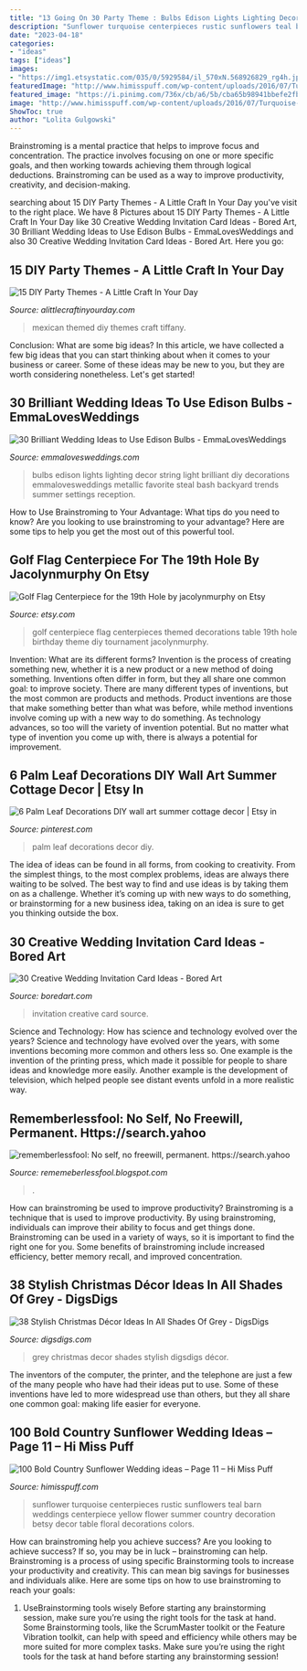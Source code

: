```yaml
---
title: "13 Going On 30 Party Theme : Bulbs Edison Lights Lighting Decor String Light Brilliant Diy Decorations Emmalovesweddings Metallic Favorite Steal Bash Backyard Trends Summer Settings Reception"
description: "Sunflower turquoise centerpieces rustic sunflowers teal barn weddings centerpiece yellow flower summer country decoration betsy decor table floral decorations colors"
date: "2023-04-18"
categories:
- "ideas"
tags: ["ideas"]
images:
- "https://img1.etsystatic.com/035/0/5929584/il_570xN.568926829_rg4h.jpg"
featuredImage: "http://www.himisspuff.com/wp-content/uploads/2016/07/Turquoise-Sunflowers-wedding-centerpiece.jpg"
featured_image: "https://i.pinimg.com/736x/cb/a6/5b/cba65b98941bbefe2fb0f98be392aa7b.jpg"
image: "http://www.himisspuff.com/wp-content/uploads/2016/07/Turquoise-Sunflowers-wedding-centerpiece.jpg"
ShowToc: true
author: "Lolita Gulgowski"
---
```



Brainstroming is a mental practice that helps to improve focus and concentration. The practice involves focusing on one or more specific goals, and then working towards achieving them through logical deductions. Brainstroming can be used as a way to improve productivity, creativity, and decision-making.

	

		
searching about 15 DIY Party Themes - A Little Craft In Your Day you've visit to the right place. We have 8 Pictures about 15 DIY Party Themes - A Little Craft In Your Day like 30 Creative Wedding Invitation Card Ideas - Bored Art, 30 Brilliant Wedding Ideas to Use Edison Bulbs - EmmaLovesWeddings and also 30 Creative Wedding Invitation Card Ideas - Bored Art. Here you go:
		
    
## 15 DIY Party Themes - A Little Craft In Your Day

<img loading=lazy src="https://alittlecraftinyourday.com/wp-content/uploads/2015/01/8a12b3794789fe1f69b2fa71574c1a70.jpg" onerror="this.onerror=null;this.src='https://tse4.mm.bing.net/th?id=OIP.KEXw6qrBWw0BlkeTwKFQNAHaLG&amp;pid=15.1';" alt="15 DIY Party Themes - A Little Craft In Your Day">

_Source: alittlecraftinyourday.com_

>mexican themed diy themes craft tiffany. 

	

Conclusion: What are some big ideas?
In this article, we have collected a few big ideas that you can start thinking about when it comes to your business or career. Some of these ideas may be new to you, but they are worth considering nonetheless. Let's get started!

    
## 30 Brilliant Wedding Ideas To Use Edison Bulbs - EmmaLovesWeddings

<img loading=lazy src="https://emmalovesweddings.com/wp-content/uploads/2017/10/Edison-bulbs-string-lights-for-wedding-decorations.jpg" onerror="this.onerror=null;this.src='https://tse3.mm.bing.net/th?id=OIP.fPbrg577dAz4wFbO32z5BgHaLH&amp;pid=15.1';" alt="30 Brilliant Wedding Ideas to Use Edison Bulbs - EmmaLovesWeddings">

_Source: emmalovesweddings.com_

>bulbs edison lights lighting decor string light brilliant diy decorations emmalovesweddings metallic favorite steal bash backyard trends summer settings reception. 

	

How to Use Brainstroming to Your Advantage: What tips do you need to know?
Are you looking to use brainstroming to your advantage? Here are some tips to help you get the most out of this powerful tool.

    
## Golf Flag Centerpiece For The 19th Hole By Jacolynmurphy On Etsy

<img loading=lazy src="https://img1.etsystatic.com/035/0/5929584/il_570xN.568926829_rg4h.jpg" onerror="this.onerror=null;this.src='https://tse3.mm.bing.net/th?id=OIP.m4PJL_Jzwjm_SDZFtpd5cgHaMF&amp;pid=15.1';" alt="Golf Flag Centerpiece for the 19th Hole by jacolynmurphy on Etsy">

_Source: etsy.com_

>golf centerpiece flag centerpieces themed decorations table 19th hole birthday theme diy tournament jacolynmurphy. 

	

Invention: What are its different forms?
Invention is the process of creating something new, whether it is a new product or a new method of doing something. Inventions often differ in form, but they all share one common goal: to improve society. There are many different types of inventions, but the most common are products and methods. Product inventions are those that make something better than what was before, while method inventions involve coming up with a new way to do something. As technology advances, so too will the variety of invention potential. But no matter what type of invention you come up with, there is always a potential for improvement.

    
## 6 Palm Leaf Decorations DIY Wall Art Summer Cottage Decor | Etsy In

<img loading=lazy src="https://i.pinimg.com/736x/cb/a6/5b/cba65b98941bbefe2fb0f98be392aa7b.jpg" onerror="this.onerror=null;this.src='https://tse1.mm.bing.net/th?id=OIP.AJczlKACiv6Eca-t5NioYAHaJ2&amp;pid=15.1';" alt="6 Palm Leaf Decorations DIY wall art summer cottage decor | Etsy in">

_Source: pinterest.com_

>palm leaf decorations decor diy. 

	

The idea of ideas can be found in all forms, from cooking to creativity. From the simplest things, to the most complex problems, ideas are always there waiting to be solved. The best way to find and use ideas is by taking them on as a challenge. Whether it’s coming up with new ways to do something, or brainstorming for a new business idea, taking on an idea is sure to get you thinking outside the box.

    
## 30 Creative Wedding Invitation Card Ideas - Bored Art

<img loading=lazy src="https://www.boredart.com/wp-content/uploads/2017/08/30-Creative-Wedding-Invitation-Card-Ideas-6.jpg" onerror="this.onerror=null;this.src='https://tse3.mm.bing.net/th?id=OIP.e8Mkiy8OjJWec8w2gYc6wAHaLH&amp;pid=15.1';" alt="30 Creative Wedding Invitation Card Ideas - Bored Art">

_Source: boredart.com_

>invitation creative card source. 

	

Science and Technology: How has science and technology evolved over the years?
Science and technology have evolved over the years, with some inventions becoming more common and others less so. One example is the invention of the printing press, which made it possible for people to share ideas and knowledge more easily. Another example is the development of television, which helped people see distant events unfold in a more realistic way.

    
## Rememberlessfool: No Self, No Freewill, Permanent. Https://search.yahoo

<img loading=lazy src="https://1.bp.blogspot.com/-PFsnpVk_dL4/XkHvB3dar8I/AAAAAAAAclA/aPQLMYwuSbw5uON040Q9_DEqwhYK1e8CACLcBGAsYHQ/s1600/Untitled430.png" onerror="this.onerror=null;this.src='https://tse1.mm.bing.net/th?id=OIP.O7__VeO_Iysmd6yZRBpOqgHaEK&amp;pid=15.1';" alt="rememberlessfool: No self, no freewill, permanent. https://search.yahoo">

_Source: rememeberlessfool.blogspot.com_

>. 

	

How can brainstroming be used to improve productivity?
Brainstroming is a technique that is used to improve productivity. By using brainstroming, individuals can improve their ability to focus and get things done. Brainstroming can be used in a variety of ways, so it is important to find the right one for you. Some benefits of brainstroming include increased efficiency, better memory recall, and improved concentration.

    
## 38 Stylish Christmas Décor Ideas In All Shades Of Grey - DigsDigs

<img loading=lazy src="https://www.digsdigs.com/photos/stylish-christmas-decor-ideas-in-all-shades-of-grey-4.jpg" onerror="this.onerror=null;this.src='https://tse4.mm.bing.net/th?id=OIP.IDWZOHqvjmfwNE8OkgFG3gHaLJ&amp;pid=15.1';" alt="38 Stylish Christmas Décor Ideas In All Shades Of Grey - DigsDigs">

_Source: digsdigs.com_

>grey christmas decor shades stylish digsdigs décor. 

	

The inventors of the computer, the printer, and the telephone are just a few of the many people who have had their ideas put to use. Some of these inventions have led to more widespread use than others, but they all share one common goal: making life easier for everyone.

    
## 100 Bold Country Sunflower Wedding Ideas – Page 11 – Hi Miss Puff

<img loading=lazy src="http://www.himisspuff.com/wp-content/uploads/2016/07/Turquoise-Sunflowers-wedding-centerpiece.jpg" onerror="this.onerror=null;this.src='https://tse3.mm.bing.net/th?id=OIP.E22NcSxsv0-4BJ2f_2JJnwHaLH&amp;pid=15.1';" alt="100 Bold Country Sunflower Wedding ideas – Page 11 – Hi Miss Puff">

_Source: himisspuff.com_

>sunflower turquoise centerpieces rustic sunflowers teal barn weddings centerpiece yellow flower summer country decoration betsy decor table floral decorations colors. 

	

How can brainstroming help you achieve success?
Are you looking to achieve success? If so, you may be in luck – brainstroming can help. Brainstroming is a process of using specific Brainstorming tools to increase your productivity and creativity. This can mean big savings for businesses and individuals alike. Here are some tips on how to use brainstroming to reach your goals: 
1. UseBrainstorming tools wisely 
Before starting any brainstorming session, make sure you’re using the right tools for the task at hand. Some Brainstorming tools, like the ScrumMaster toolkit or the Feature Vibration toolkit, can help with speed and efficiency while others may be more suited for more complex tasks. Make sure you’re using the right tools for the task at hand before starting any brainstorming session! 

